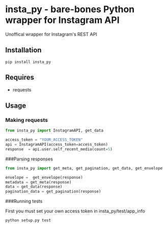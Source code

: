 insta_py - bare-bones Python wrapper for Instagram API
======

Unoffical wrapper for Instagram's REST API

Installation
-----
```
pip install insta_py
```
Requires
-----
  * requests

Usage
-----

### Making requests

``` python
from insta_py import InstagramAPI, get_data

access_token = "YOUR_ACCESS_TOKEN"
api = InstagramAPI(access_token=access_token)
response  = api.user.self_recent_media(count=5)

```

###Parsing responses

``` python
from insta_py import get_meta, get_pagination, get_data, get_envelope

envelope =  get_envelope(response)
metadata = get_meta(response)
data = get_data(response)
pagination_data = get_pagination(response)
```

###Running tests

First you must set your own access token in insta_py/test/app_info

```
python setup.py test
```
